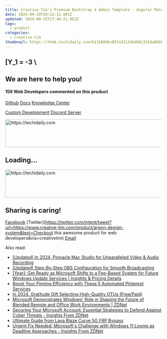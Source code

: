 ```yaml
---
title: Creative Tim's Premium Bootstrap 4 Admin Template - Angular Material Dashboard, Version 14
date: 2024-09-19T20:22:12.801Z
updated: 2024-09-25T17:44:21.052Z
tags:
  - product
categories:
  - creative-tim
thumbnail: https://thmb.techidaily.com/b11b88dbc857a31124bdb8c315da86bb5d3837eab7f55e4985ff315c1fb2d97a.jpg
---
```


## \[Y_1 = -3 \

## We are here to help you!

#### 159 Web Developers commented on this product

[Github](https://github.com/creativetimofficial/argon-design-system) [Docs](https://tools.techidaily.com/creative-tim/products/) [Knowledge Center](https://tools.techidaily.com/creative-tim/products/) 

[Custom Development](https://tools.techidaily.com/creative-tim/products/) [Discord Server](https://discord.com/invite/FhCJCaHdQa) 

<!-- affiliate ads begin -->
<a href="https://appsumo.8odi.net/c/5597632/2075475/7443" target="_top" id="2075475">
  <img src="//a.impactradius-go.com/display-ad/7443-2075475" border="0" alt="https://techidaily.com" width="728" height="90"/>
</a>
<img height="0" width="0" src="https://appsumo.8odi.net/i/5597632/2075475/7443" style="position:absolute;visibility:hidden;" border="0" />
<!-- affiliate ads end -->

## Loading...

<!-- affiliate ads begin -->
<a href="https://ephamedtechinc.pxf.io/c/5597632/2136612/26400" target="_top" id="2136612">
  <img src="//a.impactradius-go.com/display-ad/26400-2136612" border="0" alt="https://techidaily.com" width="728" height="90"/>
</a>
<img height="0" width="0" src="https://ephamedtechinc.pxf.io/i/5597632/2136612/26400" style="position:absolute;visibility:hidden;" border="0" />
<!-- affiliate ads end -->

## Sharing is caring!

[Facebook](https://www.facebook.com/sharer/sharer.php?u=https://www.creative-tim.com/product/argon-design-system?src=sdkpreparse) [Twitter](https://twitter.com/intent/tweet?url=https://www.creative-tim.com/product/argon-design-system&text=Checkout this awesome product for web developers&via=creativetim) [Email](https://tools.techidaily.com/creative-tim/products/)

<ins class="adsbygoogle"
     style="display:block"
     data-ad-format="autorelaxed"
     data-ad-client="ca-pub-7571918770474297"
     data-ad-slot="1223367746"></ins>

<ins class="adsbygoogle"
     style="display:block"
     data-ad-client="ca-pub-7571918770474297"
     data-ad-slot="8358498916"
     data-ad-format="auto"
     data-full-width-responsive="true"></ins>

<span class="atpl-alsoreadstyle">Also read:</span>
<div><ul>
<li><a href="https://visual-screen-recording.techidaily.com/updated-in-2024-pinnacle-mac-studio-for-unparalleled-video-and-audio-recording/"><u>[Updated] In 2024, Pinnacle Mac Studio for Unparalleled Video & Audio Recording</u></a></li>
<li><a href="https://screen-recording.techidaily.com/updated-step-by-step-obs-configuration-for-smooth-broadcasting/"><u>[Updated] Step-By-Step OBS Configuration for Smooth Broadcasting</u></a></li>
<li><a href="https://win-webster.techidaily.com/year-get-ready-as-microsoft-shifts-to-a-fee-based-system-for-future-windows-update-services-insights-and-pricing-details/"><u>[Year]: Get Ready as Microsoft Shifts to a Fee-Based System for Future Windows Update Services | Insights & Pricing Details</u></a></li>
<li><a href="https://technical-tips.techidaily.com/boost-your-pinning-efficiency-with-these-5-automated-pinterest-services/"><u>Boost Your Pinning Efficiency with These 5 Automated Pinterest Services</u></a></li>
<li><a href="https://some-knowledge.techidaily.com/in-2024-gratitude-gift-selecting-high-quality-otus-freepaid/"><u>In 2024, Gratitude Gift Selecting High-Quality OTUs (Free/Paid)</u></a></li>
<li><a href="https://win-webster.techidaily.com/microsoft-demonstrates-windows-role-in-shaping-the-future-of-blended-remote-and-office-work-environments-zdnet/"><u>Microsoft Demonstrates Windows' Role in Shaping the Future of Blended Remote and Office Work Environments | ZDNet</u></a></li>
<li><a href="https://win-webster.techidaily.com/securing-your-microsoft-account-essential-strategies-to-defend-against-cyber-threats-insights-from-zdnet/"><u>Securing Your Microsoft Account: Essential Strategies to Defend Against Cyber Threats - Insights From ZDNet</u></a></li>
<li><a href="https://android-frp.techidaily.com/ultimate-guide-from-lava-blaze-curve-5g-frp-bypass-by-drfone-android/"><u>Ultimate Guide from Lava Blaze Curve 5G FRP Bypass</u></a></li>
<li><a href="https://win-webster.techidaily.com/urgent-fix-needed-microsofts-challenge-with-windows-11-looms-as-deadline-approaches-insights-from-zdnet/"><u>Urgent Fix Needed: Microsoft's Challenge with Windows 11 Looms as Deadline Approaches - Insights From ZDNet</u></a></li>
</ul></div>

